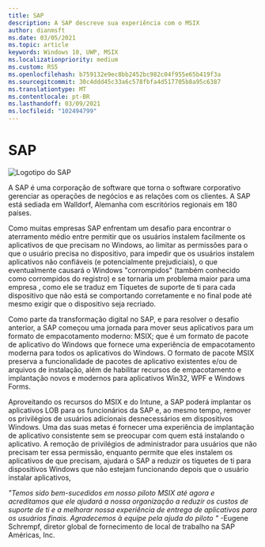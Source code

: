```yaml
---
title: SAP
description: A SAP descreve sua experiência com o MSIX
author: dianmsft
ms.date: 03/05/2021
ms.topic: article
keywords: Windows 10, UWP, MSIX
ms.localizationpriority: medium
ms.custom: RS5
ms.openlocfilehash: b759132e9ec8bb2452bc982c04f955e65b419f3a
ms.sourcegitcommit: 30c4ddd45c33a6c578fbfa4d517705b8a95c6387
ms.translationtype: MT
ms.contentlocale: pt-BR
ms.lasthandoff: 03/09/2021
ms.locfileid: "102494799"
---
```

# <a name="sap"></a>SAP

![Logotipo do SAP](../images/SAP_R_grad.png)

A SAP é uma corporação de software que torna o software corporativo gerenciar as operações de negócios e as relações com os clientes. A SAP está sediada em Walldorf, Alemanha com escritórios regionais em 180 países. 

Como muitas empresas SAP enfrentam um desafio para encontrar o aterramento médio entre permitir que os usuários instalem facilmente os aplicativos de que precisam no Windows, ao limitar as permissões para o que o usuário precisa no dispositivo, para impedir que os usuários instalem aplicativos não confiáveis (e potencialmente prejudiciais), o que eventualmente causará o Windows "corrompidos" (também conhecido como corrompidos do registro) e se tornaria um problema maior para uma empresa , como ele se traduz em Tíquetes de suporte de ti para cada dispositivo que não está se comportando corretamente e no final pode até mesmo exigir que o dispositivo seja recriado.

Como parte da transformação digital no SAP, e para resolver o desafio anterior, a SAP começou uma jornada para mover seus aplicativos para um formato de empacotamento moderno: MSIX;  que é um formato de pacote de aplicativo do Windows que fornece uma experiência de empacotamento moderna para todos os aplicativos do Windows. O formato de pacote MSIX preserva a funcionalidade de pacotes de aplicativo existentes e/ou de arquivos de instalação, além de habilitar recursos de empacotamento e implantação novos e modernos para aplicativos Win32, WPF e Windows Forms.

Aproveitando os recursos do MSIX e do Intune, a SAP poderá implantar os aplicativos LOB para os funcionários da SAP e, ao mesmo tempo, remover os privilégios de usuários adicionais desnecessários em dispositivos Windows. Uma das suas metas é fornecer uma experiência de implantação de aplicativo consistente sem se preocupar com quem está instalando o aplicativo. A remoção de privilégios de administrador para usuários que não precisam ter essa permissão, enquanto permite que eles instalem os aplicativos de que precisam, ajudará o SAP a reduzir os tíquetes de ti para dispositivos Windows que não estejam funcionando depois que o usuário instalar aplicativos,

*"Temos sido bem-sucedidos em nosso piloto MSIX até agora e acreditamos que ele ajudará a nossa organização a reduzir os custos de suporte de ti e a melhorar nossa experiência de entrega de aplicativos para os usuários finais.  Agradecemos à equipe pela ajuda do piloto "* -Eugene Schrempf, diretor global de fornecimento de local de trabalho na SAP Américas, Inc.

